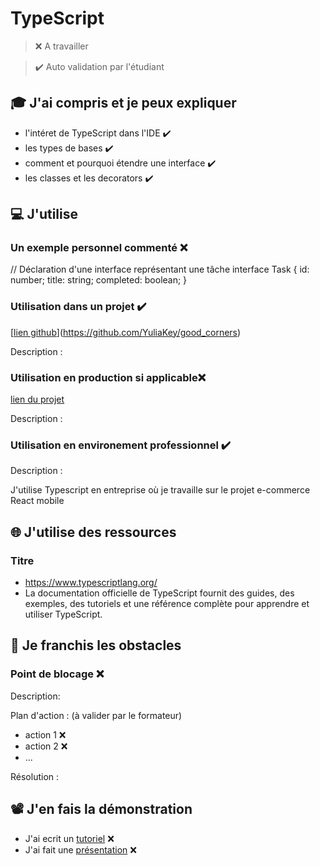 # TypeScript

> ❌ A travailler

> ✔️ Auto validation par l'étudiant

## 🎓 J'ai compris et je peux expliquer

- l'intéret de TypeScript dans l'IDE ✔️
- les types de bases  ✔️
- comment et pourquoi étendre une interface  ✔️
- les classes et les decorators  ✔️

## 💻 J'utilise

### Un exemple personnel commenté ❌ 


// Déclaration d'une interface représentant une tâche
interface Task {
  id: number;
  title: string;
  completed: boolean;
}

### Utilisation dans un projet  ✔️

[[lien github](...)](https://github.com/YuliaKey/good_corners)

Description :

### Utilisation en production si applicable❌ 

[lien du projet](...)

Description :

### Utilisation en environement professionnel ✔️

Description :

J'utilise Typescript en entreprise où je travaille sur le projet e-commerce React mobile

## 🌐 J'utilise des ressources

### Titre

- https://www.typescriptlang.org/
-  La documentation officielle de TypeScript fournit des guides, des exemples, des tutoriels et une référence complète pour apprendre et utiliser TypeScript.

## 🚧 Je franchis les obstacles

### Point de blocage ❌ 

Description:

Plan d'action : (à valider par le formateur)

- action 1 ❌ 
- action 2 ❌ 
- ...

Résolution :

## 📽️ J'en fais la démonstration

- J'ai ecrit un [tutoriel](...) ❌ 
- J'ai fait une [présentation](...) ❌ 
